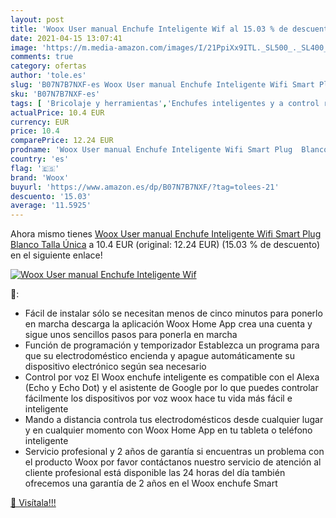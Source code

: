 ```yaml
---
layout: post
title: 'Woox User manual Enchufe Inteligente Wif al 15.03 % de descuento'
date: 2021-04-15 13:07:41
image: 'https://m.media-amazon.com/images/I/21PpiXx9ITL._SL500_._SL400_.jpg'
comments: true
category: ofertas
author: 'tole.es'
slug: 'B07N7B7NXF-es Woox User manual Enchufe Inteligente Wifi Smart Plug...'
sku: 'B07N7B7NXF-es'
tags: [ 'Bricolaje y herramientas','Enchufes inteligentes y a control remoto','Enchufes y accesorios','Instalación eléctrica','enchufe','inteligente','woox', ]
actualPrice: 10.4 EUR
currency: EUR
price: 10.4
comparePrice: 12.24 EUR
prodname: 'Woox User manual Enchufe Inteligente Wifi Smart Plug  Blanco  Talla Única'
country: 'es'
flag: '🇪🇸'
brand: 'Woox'
buyurl: 'https://www.amazon.es/dp/B07N7B7NXF/?tag=tolees-21'
descuento: '15.03'
average: '11.5925'
---
```


Ahora mismo tienes [Woox User manual Enchufe Inteligente Wifi Smart Plug  Blanco  Talla Única](https://www.amazon.es/dp/B07N7B7NXF/?tag=tolees-21) a 10.4 EUR (original: 12.24 EUR) (15.03 %  de descuento) en el siguiente enlace!

[![Woox User manual Enchufe Inteligente Wif](https://m.media-amazon.com/images/I/21PpiXx9ITL._SL500_._SL400_.jpg)](https://www.amazon.es/dp/B07N7B7NXF/?tag=tolees-21)

🔎:

- Fácil de instalar sólo se necesitan menos de cinco minutos para ponerlo en marcha descarga la aplicación Woox Home App crea una cuenta y sigue unos sencillos pasos para ponerla en marcha
- Función de programación y temporizador Establezca un programa para que su electrodoméstico encienda y apague automáticamente su dispositivo electrónico según sea necesario
- Control por voz El Woox enchufe inteligente es compatible con el Alexa (Echo y Echo Dot) y el asistente de Google por lo que puedes controlar fácilmente los dispositivos por voz woox hace tu vida más fácil e inteligente
- Mando a distancia controla tus electrodomésticos desde cualquier lugar y en cualquier momento con Woox Home App en tu tableta o teléfono inteligente
- Servicio profesional y 2 años de garantía si encuentras un problema con el producto Woox por favor contáctanos nuestro servicio de atención al cliente profesional está disponible las 24 horas del día también ofrecemos una garantía de 2 años en el Woox enchufe Smart

[🛒 Visítala!!!](https://www.amazon.es/dp/B07N7B7NXF/?tag=tolees-21)
